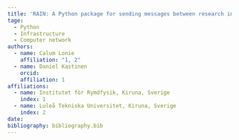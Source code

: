 ```yaml
---
title: 'RAIN: A Python package for sending messages between research infrastructure in the Nordics'
tage:
  - Python
  - Infrastructure
  - Computer network
authors:
  - name: Calum Lonie
    affiliation: "1, 2"
  - name: Daniel Kastinen
    orcid:
    affiliation: 1
affiliations:
  - name: Institutet för Rymdfysik, Kiruna, Sverige
    index: 1
  - name: Luleå Tekniska Universitet, Kiruna, Sverige
    index: 2
date:
bibliography: bibliography.bib
---
```

